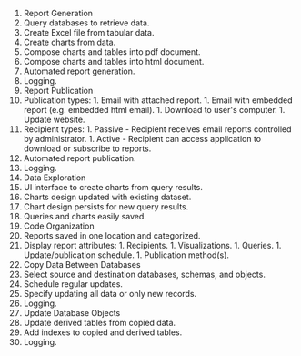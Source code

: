 1. Report Generation
  1. Query databases to retrieve data.
  1. Create Excel file from tabular data.
  1. Create charts from data.
  1. Compose charts and tables into pdf document.
  1. Compose charts and tables into html document.
  1. Automated report generation.
  1. Logging.
1. Report Publication
  1. Publication types:
    1. Email with attached report.
    1. Email with embedded report (e.g. embedded html email).
    1. Download to user's computer.
    1. Update website.
  1. Recipient types:
    1. Passive - Recipient receives email reports controlled by administrator.
    1. Active - Recipient can access application to download or subscribe to reports.
  1. Automated report publication.
  1. Logging.
1. Data Exploration
  1. UI interface to create charts from query results.
  1. Charts design updated with existing dataset.
  1. Chart design persists for new query results.
  1. Queries and charts easily saved.
1. Code Organization
  1. Reports saved in one location and categorized.
  1. Display report attributes:
    1. Recipients.
    1. Visualizations.
    1. Queries.
    1. Update/publication schedule.
    1. Publication method(s).
1. Copy Data Between Databases
  1. Select source and destination databases, schemas, and objects.
  1. Schedule regular updates.
  1. Specify updating all data or only new records.
  1. Logging.
1. Update Database Objects
  1. Update derived tables from copied data.
  1. Add indexes to copied and derived tables.
  1. Logging.
